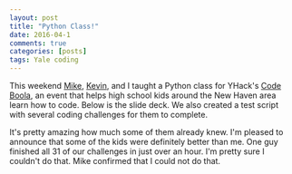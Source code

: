 ```yaml
---
layout: post
title: "Python Class!"
date: 2016-04-1
comments: true
categories: [posts]
tags: Yale coding
---
```


This weekend [Mike](mikewuis.me), [Kevin](ktizzel.com), and I taught a Python class for YHack's [Code Boola](http://codeboola.yhack.org/), an event that helps high school kids around the New Haven area learn how to code. Below is the slide deck. We also created a test script with several coding challenges for them to complete.

It's pretty amazing how much some of them already knew. I'm pleased to announce that some of the kids were definitely better than me. One guy finished all 31 of our challenges in just over an hour. I'm pretty sure I couldn't do that. Mike confirmed that I could not do that.

<script async class="speakerdeck-embed" data-id="1571c61bee9c44f9864fd9d16da27895" data-ratio="1.77777777777778" src="//speakerdeck.com/assets/embed.js"></script>
